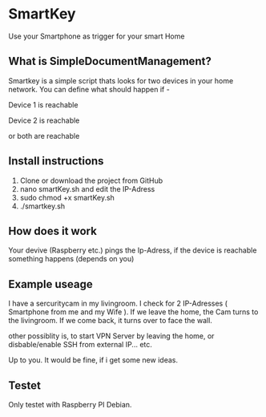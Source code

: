 # SmartKey
Use your Smartphone as trigger for your smart Home

## What is SimpleDocumentManagement?

Smartkey is a simple script thats looks for two devices in your home network. 
You can define what should happen if -

Device 1 is reachable

Device 2 is reachable

or both are reachable


## Install instructions

1. Clone or download the project from GitHub
2. nano smartKey.sh and edit the IP-Adress 
3. sudo chmod +x smartKey.sh
4. ./smartkey.sh 


## How does it work

Your devive (Raspberry etc.) pings the Ip-Adress, if the device is reachable something happens (depends on you)

## Example useage

I have a sercuritycam in my livingroom. I check for 2 IP-Adresses ( Smartphone from me and my Wife ). If we leave the home, the Cam turns to the livingroom. If we come back, it turns over to face the wall. 

other possiblity is, to start VPN Server by leaving the home, or disbable/enable SSH from external IP... etc.

Up to you. It would be fine, if i get some new ideas.


## Testet
Only testet with Raspberry PI Debian.
